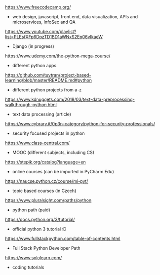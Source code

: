 https://www.freecodecamp.org/

- web design, javascript, front end, data visualization, APIs and microservices, InfoSec and QA



https://www.youtube.com/playlist?list=PLEsfXFp6DpzTD1BD1aWNxS2Ep06vIkaeW

- Django (in progress)



https://www.udemy.com/the-python-mega-course/

- different python apps



https://github.com/tuvtran/project-based-learning/blob/master/README.md#python

- different python projects from a-z



https://www.kdnuggets.com/2018/03/text-data-preprocessing-walkthrough-python.html

- text data processing (article)



https://www.cybrary.it/0p3n-category/python-for-security-professionals/

- security focused projects in python



https://www.class-central.com/

- MOOC (different subjects, including CS)



https://stepik.org/catalog?language=en

- online courses (can be imported in PyCharm Edu)



https://naucse.python.cz/course/mi-pyt/

- topic based courses (in Czech)



https://www.pluralsight.com/paths/python

- python path (paid)



https://docs.python.org/3/tutorial/

- official python 3 tutorial :D



https://www.fullstackpython.com/table-of-contents.html

- Full Stack Python Developer Path



https://www.sololearn.com/

- coding tutorials
